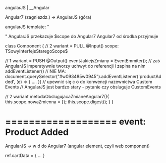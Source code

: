 angularJS
 |
  \__Angular <e-cart>

Angular7 (zagniezdz.) -> AngularJS (góra)

angularJS
template: "<div><e-cart></e-cart>"
AngularJS przekazuje $scope do Angular7
Angular7 od środka przyjmuje

class Component {
  // 2 wariant = PULL
  @Input()
  scope: TSowyInterfejsStaregoScope$

  // 1 wariant = PUSH
  @Output()
  eventJakiejsZmiany = EventEmmiter();
  // zaś AngularJS imperatywnie tworzy uchwyt do referencji <e-cart ng-click=""> i zapina na nim addEventListener()
  // NIE MA: <e-cart id="w093485w0945" ng-product-added="">
  document.querySelector("#w093485w0945").addEventListener('productAdded', (e) => { .... })
  // upewnić się c o do konwencji nazewnictwa Custom Events
  // AngularJS jest bardzo stary - pytanie czy obsluguje CustomEvents

  // 2 wariant
  metodaObslugujacaZmianeAngular7(){
    this.scope.nowaZmienna = {};
    this.scope.digest();
  }
}

===================
event: Product Added
===================

AngularJS -> w d do Angular7 (angular element, czyli web component)

ref.cartData = { ... }
